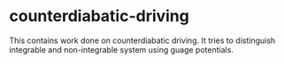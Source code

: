 # counterdiabatic-driving
This contains work done on counterdiabatic driving. It tries to distinguish integrable and non-integrable system using guage potentials.
